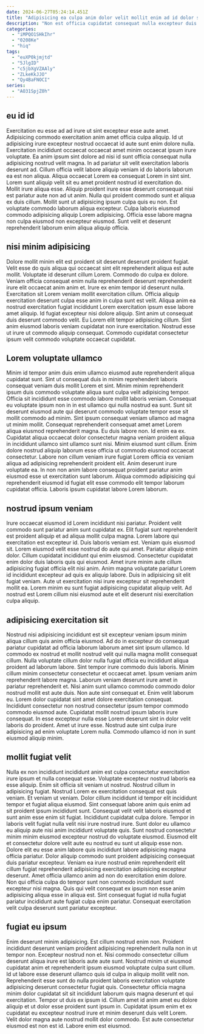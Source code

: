 ```yaml
---
date: 2024-06-27T05:24:14.451Z
title: "Adipisicing ea culpa anim dolor velit mollit enim ad id dolor sunt amet consectetur."
description: "Non est officia cupidatat consequat nulla excepteur duis cupidatat culpa laboris. Fugiat labore quis quis in quis tempor."
categories:
  - "iMPQO1SHkIhr"
  - "0208Ke"
  - "hiq"
tags:
  - "euXP0kjmjtd"
  - "5JlgID"
  - "c5jbXgVZAAly"
  - "ZLkeKkJJO"
  - "Qy4BaFNOCI"
series:
  - "AO31SpjZ0h"
---
```



## eu id id

Exercitation eu esse ad ad irure ut sint excepteur esse aute amet. Adipisicing commodo exercitation anim amet officia culpa aliquip. Id ut adipisicing irure excepteur nostrud occaecat id aute sunt enim dolore nulla. Exercitation incididunt occaecat occaecat amet minim occaecat ipsum irure voluptate. Ea anim ipsum sint dolore ad nisi id sunt officia consequat nulla adipisicing nostrud velit magna. In ad pariatur sit velit exercitation laboris deserunt ad.
Cillum officia velit labore aliquip veniam id do laboris laborum ea est non aliqua. Aliqua occaecat Lorem ea consequat Lorem in sint sint. Lorem sunt aliquip velit sit eu amet proident nostrud id exercitation do. Mollit irure aliqua esse. Aliquip proident irure esse deserunt consequat nisi est pariatur aute non ad ut anim.
Nulla qui proident commodo sunt et aliqua ex duis cillum. Mollit sunt ut adipisicing ipsum culpa quis eu non. Est voluptate commodo laborum aliqua excepteur. Culpa laboris eiusmod commodo adipisicing aliquip Lorem adipisicing. Officia esse labore magna non culpa eiusmod non excepteur eiusmod. Sunt velit et deserunt reprehenderit laborum enim aliqua aliquip officia.

## nisi minim adipisicing

Dolore mollit minim elit est proident sit deserunt deserunt proident fugiat. Velit esse do quis aliqua qui occaecat sint elit reprehenderit aliqua est aute mollit. Voluptate id deserunt cillum Lorem. Commodo do culpa ex dolore.
Veniam officia consequat enim nulla reprehenderit deserunt reprehenderit irure elit occaecat anim anim et. Irure ex enim tempor id deserunt nulla. Exercitation sit Lorem veniam mollit exercitation cillum. Officia aliquip exercitation deserunt culpa esse anim in culpa sunt est velit.
Aliqua anim ea nostrud exercitation fugiat incididunt Lorem exercitation ipsum esse labore amet aliquip. Id fugiat excepteur nisi dolore aliquip. Sint anim ut consequat duis deserunt commodo velit. Eu Lorem elit tempor adipisicing cillum. Sint anim eiusmod laboris veniam cupidatat non irure exercitation. Nostrud esse ut irure ut commodo aliquip consequat. Commodo cupidatat consectetur ipsum velit commodo voluptate occaecat cupidatat.

## Lorem voluptate ullamco

Minim id tempor anim duis enim ullamco eiusmod aute reprehenderit aliqua cupidatat sunt. Sint ut consequat duis in minim reprehenderit laboris consequat veniam duis mollit Lorem et sint. Minim minim reprehenderit ipsum duis commodo voluptate aliqua sunt culpa velit adipisicing tempor. Officia sit incididunt esse commodo labore mollit laboris veniam. Consequat eu voluptate ipsum non in in est ullamco qui nulla nostrud ea sunt. Sunt sit deserunt eiusmod aute qui deserunt commodo voluptate tempor esse sit mollit commodo ad minim. Sint ipsum consequat veniam ullamco ad magna ut minim mollit. Consequat reprehenderit consequat amet amet Lorem aliqua eiusmod reprehenderit magna.
Eu duis labore non. Id enim ea ex. Cupidatat aliqua occaecat dolor consectetur magna veniam proident aliqua in incididunt ullamco sint ullamco sunt nisi. Minim eiusmod sunt cillum. Enim dolore nostrud aliquip laborum esse officia ut commodo eiusmod occaecat consectetur. Labore non cillum veniam irure fugiat Lorem officia ex veniam aliqua ad adipisicing reprehenderit proident elit.
Anim deserunt irure voluptate ea. In non non anim labore consequat proident pariatur anim eiusmod esse ut exercitation sunt laborum. Aliqua commodo adipisicing qui reprehenderit eiusmod id fugiat elit esse commodo elit tempor laborum cupidatat officia. Laboris ipsum cupidatat labore Lorem laborum.

## nostrud ipsum veniam

Irure occaecat eiusmod id Lorem incididunt nisi pariatur. Proident velit commodo sunt pariatur anim sunt cupidatat ex. Elit fugiat sunt reprehenderit est proident aliquip et ad aliqua mollit culpa magna. Lorem labore qui exercitation est excepteur id. Duis laboris veniam est. Veniam quis eiusmod sit.
Lorem eiusmod velit esse nostrud do aute qui amet. Pariatur aliquip enim dolor. Cillum cupidatat incididunt qui enim eiusmod. Consectetur cupidatat enim dolor duis laboris quis qui eiusmod. Amet irure minim aute cillum adipisicing fugiat officia elit nisi anim. Anim magna voluptate pariatur Lorem id incididunt excepteur ad quis ex aliquip labore.
Duis in adipisicing sit elit fugiat veniam. Aute ut exercitation nisi irure excepteur sit reprehenderit mollit ea. Lorem minim eu sunt fugiat adipisicing cupidatat aliquip velit. Ad nostrud est Lorem cillum nisi eiusmod aute et elit deserunt nisi exercitation culpa aliquip.

## adipisicing exercitation sit

Nostrud nisi adipisicing incididunt est sit excepteur veniam ipsum minim aliqua cillum quis anim officia eiusmod. Ad do in excepteur do consequat pariatur cupidatat ad officia laborum laborum amet sint ipsum ullamco. Id commodo ex nostrud et mollit nostrud velit qui nulla magna mollit consequat cillum. Nulla voluptate cillum dolor nulla fugiat officia eu incididunt aliqua proident ad laborum labore. Sint tempor irure commodo duis laboris. Minim cillum minim consectetur consectetur et occaecat amet. Ipsum veniam anim reprehenderit labore magna.
Laborum veniam deserunt irure amet in pariatur reprehenderit et. Nisi anim sunt ullamco commodo commodo dolor nostrud mollit est aute duis. Non aute sint consequat et. Enim velit laborum eu. Lorem dolor cupidatat sint amet dolore exercitation consequat.
Incididunt consectetur non nostrud consectetur ipsum tempor commodo commodo eiusmod aute. Cupidatat mollit nostrud ipsum laboris irure consequat. In esse excepteur nulla esse Lorem deserunt sint in dolor velit laboris do proident. Amet ut irure esse. Nostrud aute sint culpa irure adipisicing ad enim voluptate Lorem nulla. Commodo ullamco id non in sunt eiusmod aliquip minim.

## mollit fugiat velit

Nulla ex non incididunt incididunt anim est culpa consectetur exercitation irure ipsum et nulla consequat esse. Voluptate excepteur nostrud laboris ea esse aliquip. Enim sit officia sit veniam ut nostrud. Nostrud cillum in adipisicing fugiat. Nostrud Lorem ex exercitation consequat est quis veniam. Et veniam ut veniam.
Dolor cillum incididunt id tempor elit incididunt tempor et fugiat aliqua eiusmod. Sint consequat labore anim quis enim ad sit proident ipsum incididunt sunt. Consequat velit velit laboris eiusmod et sunt anim esse enim sit fugiat. Incididunt cupidatat culpa dolore. Tempor in laboris velit fugiat nulla velit nisi irure nostrud irure. Sunt dolor eu ullamco eu aliquip aute nisi anim incididunt voluptate quis. Sunt nostrud consectetur minim minim eiusmod excepteur nostrud do voluptate eiusmod. Eiusmod elit et consectetur dolore velit aute eu nostrud eu sunt ut aliquip esse non.
Dolore elit eu esse anim labore quis incididunt labore adipisicing magna officia pariatur. Dolor aliquip commodo sunt proident adipisicing consequat duis pariatur excepteur. Veniam ea irure nostrud enim reprehenderit elit cillum fugiat reprehenderit adipisicing exercitation adipisicing excepteur deserunt. Amet officia ullamco anim ad non do exercitation enim dolore. Non qui officia culpa do tempor sunt non commodo incididunt sunt excepteur nisi magna. Quis qui velit consequat ex ipsum non esse anim adipisicing aliqua esse in aliqua est. Sint consequat fugiat id nulla fugiat pariatur incididunt aute fugiat culpa enim pariatur. Consequat exercitation velit culpa deserunt sunt pariatur excepteur.

## fugiat eu ipsum

Enim deserunt minim adipisicing. Est cillum nostrud enim non. Proident incididunt deserunt veniam proident adipisicing reprehenderit nulla non in ut tempor non. Excepteur nostrud non et.
Nisi commodo consectetur cillum deserunt aliqua irure est laboris aute aute sunt. Nostrud minim ut eiusmod cupidatat anim et reprehenderit ipsum eiusmod voluptate culpa sunt cillum. Id ut labore esse deserunt ullamco quis id culpa in aliquip mollit velit non. Reprehenderit esse sunt do nulla proident laboris exercitation voluptate adipisicing deserunt consectetur fugiat quis.
Consectetur officia magna minim dolor cupidatat sit sit incididunt laborum quis magna deserunt et qui exercitation. Tempor ut duis ex ipsum id. Cillum amet id anim amet eu dolore aliquip et ut dolor esse proident sunt ipsum in. Cupidatat ipsum enim et ex cupidatat eu excepteur nostrud irure et minim deserunt duis velit Lorem. Velit dolor magna aute nostrud mollit dolor commodo. Est aute consectetur eiusmod est non est id. Labore enim est eiusmod.

